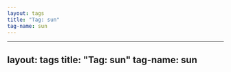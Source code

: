 ```yaml
---
layout: tags
title: "Tag: sun"
tag-name: sun
---
```

---
layout: tags
title: "Tag: sun"
tag-name: sun
---
